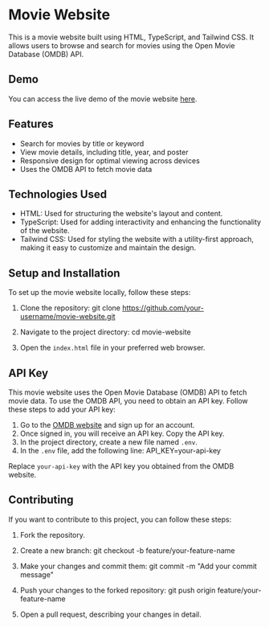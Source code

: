 # Movie Website

This is a movie website built using HTML, TypeScript, and Tailwind CSS. It allows users to browse and search for movies using the Open Movie Database (OMDB) API.

## Demo

You can access the live demo of the movie website [here](https://movie-website-sigma-wine.vercel.app/index.html).

## Features

- Search for movies by title or keyword
- View movie details, including title, year, and poster
- Responsive design for optimal viewing across devices
- Uses the OMDB API to fetch movie data

## Technologies Used

- HTML: Used for structuring the website's layout and content.
- TypeScript: Used for adding interactivity and enhancing the functionality of the website.
- Tailwind CSS: Used for styling the website with a utility-first approach, making it easy to customize and maintain the design.

## Setup and Installation

To set up the movie website locally, follow these steps:

1. Clone the repository: git clone https://github.com/your-username/movie-website.git


2. Navigate to the project directory: cd movie-website


3. Open the `index.html` file in your preferred web browser.

## API Key

This movie website uses the Open Movie Database (OMDB) API to fetch movie data. To use the OMDB API, you need to obtain an API key. Follow these steps to add your API key:

1. Go to the [OMDB website](http://www.omdbapi.com/) and sign up for an account.
2. Once signed in, you will receive an API key. Copy the API key.
3. In the project directory, create a new file named `.env`.
4. In the `.env` file, add the following line: API_KEY=your-api-key


Replace `your-api-key` with the API key you obtained from the OMDB website.

## Contributing

If you want to contribute to this project, you can follow these steps:

1. Fork the repository.
2. Create a new branch: git checkout -b feature/your-feature-name
3. Make your changes and commit them: git commit -m "Add your commit message"
4. Push your changes to the forked repository: git push origin feature/your-feature-name


5. Open a pull request, describing your changes in detail.
